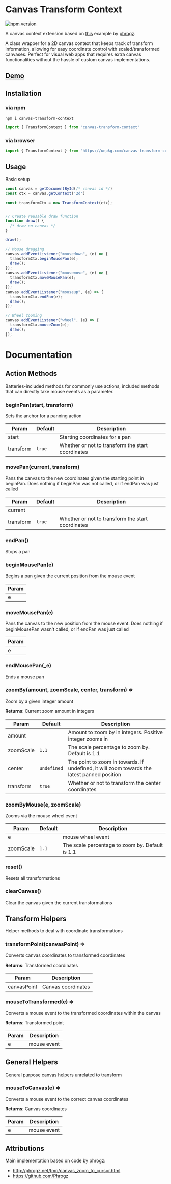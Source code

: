 # Canvas Transform Context

[![npm version](https://badge.fury.io/js/canvas-transform-context.svg)](https://badge.fury.io/js/canvas-transform-context)

A canvas context extension based on [this](http://phrogz.net/tmp/canvas_zoom_to_cursor.html) example by [phrogz](https://stackoverflow.com/users/405017/phrogz). 

A class wrapper for a 2D canvas context that keeps track of transform information, allowing for easy coordinate control with scaled/transformed canvases. Perfect for visual web apps that requires extra canvas functionalities without the hassle of custom canvas implementations.

## [Demo](https://poohcom1.github.io/canvas-transform-context/basic/)

## Installation

### via npm
```
npm i canvas-transform-context
```

```javascript
import { TransformContext } from "canvas-transform-context"
```
### via browser
```javascript
import { TransformContext } from "https://unpkg.com/canvas-transform-context@latest/dist/bundle.min.js";
```

## Usage
Basic setup

```javascript
const canvas = getDocumentById(/* canvas id */)
const ctx = canvas.getContext('2d')

const transformCtx = new TransformContext(ctx);


// Create reusable draw function
function draw() {
  /* draw on canvas */
}

draw();

// Mouse dragging
canvas.addEventListener("mousedown", (e) => {
  transformCtx.beginMousePan(e);
  draw();
});
canvas.addEventListener("mousemove", (e) => {
  transformCtx.moveMousePan(e);
  draw();
});
canvas.addEventListener("mouseup", (e) => {
  transformCtx.endPan(e);
  draw();
});

// Wheel zooming
canvas.addEventListener("wheel", (e) => {
  transformCtx.mouseZoom(e);
  draw();
});
```

# Documentation


## Action Methods
Batteries-included methods for commonly use actions, included methods that can directly take mouse events as a parameter.

<a name="beginPan"></a>

### beginPan(start, transform)
Sets the anchor for a panning action



| Param | Default | Description |
| --- | --- | --- |
| start |  | Starting coordinates for a pan |
| transform | <code>true</code> | Whether or not to transform the start coordinates |

<a name="movePan"></a>

### movePan(current, transform)
Pans the canvas to the new coordinates given the starting point in beginPan.
Does nothing if beginPan was not called, or if endPan was just called



| Param | Default | Description |
| --- | --- | --- |
| current |  |  |
| transform | <code>true</code> | Whether or not to transform the start coordinates |

<a name="endPan"></a>

### endPan()
Stops a pan


<a name="beginMousePan"></a>

### beginMousePan(e)
Begins a pan given the current position from the mouse event



| Param |
| --- |
| e | 

<a name="moveMousePan"></a>

### moveMousePan(e)
Pans the canvas to the new position from the mouse event.
Does nothing if beginMousePan wasn't called, or if endPan was just called



| Param |
| --- |
| e | 

<a name="endMousePan"></a>

### endMousePan(_e)
Ends a mouse pan


<a name="zoomBy"></a>

### zoomBy(amount, zoomScale, center, transform) ⇒
Zoom by a given integer amount


**Returns**: Current zoom amount in integers  

| Param | Default | Description |
| --- | --- | --- |
| amount |  | Amount to zoom by in integers. Positive integer zooms in |
| zoomScale | <code>1.1</code> | The scale percentage to zoom by. Default is 1.1 |
| center | <code>undefined</code> | The point to zoom in towards. If undefined, it will zoom towards the latest panned position |
| transform | <code>true</code> | Whether or not to transform the center coordinates |

<a name="zoomByMouse"></a>

### zoomByMouse(e, zoomScale)
Zooms via the mouse wheel event



| Param | Default | Description |
| --- | --- | --- |
| e |  | mouse wheel event |
| zoomScale | <code>1.1</code> | The scale percentage to zoom by. Default is 1.1 |

<a name="reset"></a>

### reset()
Resets all transformations


<a name="clearCanvas"></a>

### clearCanvas()
Clear the canvas given the current transformations

## Transform Helpers
Helper methods to deal with coordinate transformations

<a name="transformPoint"></a>

### transformPoint(canvasPoint) ⇒
Converts canvas coordinates to transformed coordinates


**Returns**: Transformed coordinates  

| Param | Description |
| --- | --- |
| canvasPoint | Canvas coordinates |

<a name="mouseToTransformed"></a>

### mouseToTransformed(e) ⇒
Converts a mouse event to the transformed coordinates within the canvas


**Returns**: Transformed point  

| Param | Description |
| --- | --- |
| e | mouse event |

## General Helpers
General purpose canvas helpers unrelated to transform

<a name="mouseToCanvas"></a>

### mouseToCanvas(e) ⇒
Converts a mouse event to the correct canvas coordinates

**Returns**: Canvas coordinates  

| Param | Description |
| --- | --- |
| e | mouse event |


## Attributions

Main implementation based on code by phrogz:
 - http://phrogz.net/tmp/canvas_zoom_to_cursor.html
 - https://github.com/Phrogz
